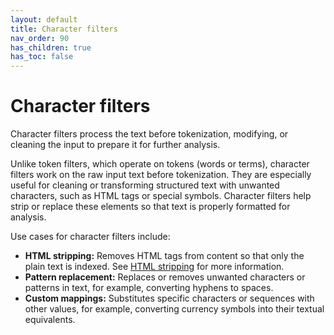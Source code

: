 ```yaml
---
layout: default
title: Character filters
nav_order: 90
has_children: true
has_toc: false
---
```


# Character filters

Character filters process the text before tokenization, modifying, or cleaning the input to prepare it for further analysis.

Unlike token filters, which operate on tokens (words or terms), character filters work on the raw input text before tokenization. They are especially useful for cleaning or transforming structured text with unwanted characters, such as HTML tags or special symbols. Character filters help strip or replace these elements so that text is properly formatted for analysis.

Use cases for character filters include:

- **HTML stripping:** Removes HTML tags from content so that only the plain text is indexed. See [HTML stripping]({{site.url}}{{site.baseurl}}/analyzers/html-character-filter) for more information.
- **Pattern replacement:** Replaces or removes unwanted characters or patterns in text, for example, converting hyphens to spaces.
- **Custom mappings:** Substitutes specific characters or sequences with other values, for example, converting currency symbols into their textual equivalents.
